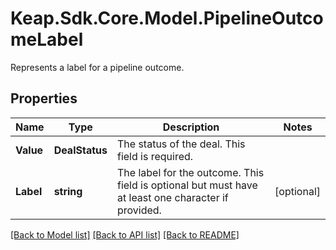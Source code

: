 # Keap.Sdk.Core.Model.PipelineOutcomeLabel
Represents a label for a pipeline outcome.

## Properties

Name | Type | Description | Notes
------------ | ------------- | ------------- | -------------
**Value** | **DealStatus** | The status of the deal. This field is required. | 
**Label** | **string** | The label for the outcome. This field is optional but must have at least one character if provided. | [optional] 

[[Back to Model list]](../README.md#documentation-for-models) [[Back to API list]](../README.md#documentation-for-api-endpoints) [[Back to README]](../README.md)

